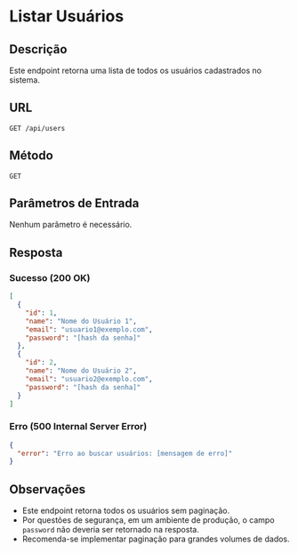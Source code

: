 # Listar Usuários

## Descrição
Este endpoint retorna uma lista de todos os usuários cadastrados no sistema.

## URL
```
GET /api/users
```

## Método
`GET`

## Parâmetros de Entrada
Nenhum parâmetro é necessário.

## Resposta
### Sucesso (200 OK)
```json
[
  {
    "id": 1,
    "name": "Nome do Usuário 1",
    "email": "usuario1@exemplo.com",
    "password": "[hash da senha]"
  },
  {
    "id": 2,
    "name": "Nome do Usuário 2",
    "email": "usuario2@exemplo.com",
    "password": "[hash da senha]"
  }
]
```

### Erro (500 Internal Server Error)
```json
{
  "error": "Erro ao buscar usuários: [mensagem de erro]"
}
```

## Observações
- Este endpoint retorna todos os usuários sem paginação.
- Por questões de segurança, em um ambiente de produção, o campo `password` não deveria ser retornado na resposta.
- Recomenda-se implementar paginação para grandes volumes de dados.

